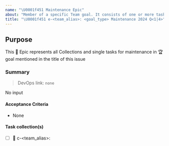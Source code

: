 ```yaml
---
name: "\U0001f451 Maintenance Epic"
about: "Member of a specific Team goal. It consists of one or more task-collections"
title: "\U0001f451 e-<team_alias>: <goal_type> Maintenance 2024 Q<1|4>"
---
```


## Purpose

This :crown: Epic represents all Collections and single tasks for maintenance in :trophy: goal mentioned in the title of this issue

### Summary

> DevOps link: `none` <!-- Example: AB#<item_number> -->

No input

#### Acceptance Criteria

- None

#### Task collection(s)
<!--
Copy/paste value in next line to add more collections in this list:
- [ ] :card_index: c-<team_alias>:
 -->

- [ ] :card_index: c-<team_alias>:
